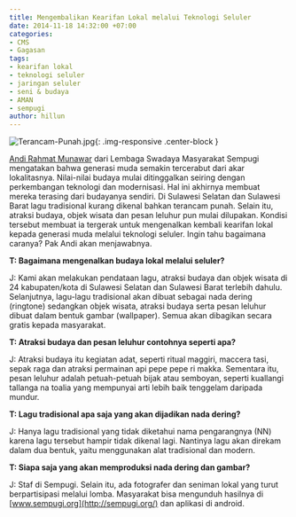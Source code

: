 ```yaml
---
title: Mengembalikan Kearifan Lokal melalui Teknologi Seluler
date: 2014-11-18 14:32:00 +07:00
categories:
- CMS
- Gagasan
tags:
- kearifan lokal
- teknologi seluler
- jaringan seluler
- seni & budaya
- AMAN
- sempugi
author: hillun
---
```


![Terancam-Punah.jpg](/uploads/Terancam-Punah.jpg){: .img-responsive .center-block }

[Andi Rahmat Munawar](http://ciptamedia.org/andi-rahmat-munawar/) dari Lembaga Swadaya Masyarakat Sempugi mengatakan bahwa generasi muda semakin tercerabut dari akar lokalitasnya. Nilai-nilai budaya mulai ditinggalkan seiring dengan perkembangan teknologi dan modernisasi. Hal ini akhirnya membuat mereka terasing dari budayanya sendiri. Di Sulawesi Selatan dan Sulawesi Barat lagu tradisional kurang dikenal bahkan terancam punah. Selain itu, atraksi budaya, objek wisata dan pesan leluhur pun mulai dilupakan. Kondisi tersebut membuat ia tergerak untuk mengenalkan kembali kearifan lokal kepada generasi muda melalui teknologi seluler. Ingin tahu bagaimana caranya? Pak Andi akan menjawabnya.

**T: Bagaimana mengenalkan budaya lokal melalui seluler?**

J: Kami akan melakukan pendataan lagu, atraksi budaya dan objek wisata di 24 kabupaten/kota di Sulawesi Selatan dan Sulawesi Barat terlebih dahulu. Selanjutnya, lagu-lagu tradisional akan dibuat sebagai nada dering (ringtone) sedangkan objek wisata, atraksi budaya serta pesan leluhur  dibuat dalam bentuk gambar (wallpaper). Semua akan dibagikan secara gratis kepada masyarakat.

**T: Atraksi budaya dan pesan leluhur contohnya seperti apa?**

J: Atraksi budaya itu kegiatan adat, seperti ritual maggiri, maccera tasi, sepak raga dan atraksi permainan api pepe pepe ri makka. Sementara itu, pesan leluhur adalah petuah-petuah bijak atau semboyan, seperti kuallangi tallanga na toalia yang mempunyai arti lebih baik tenggelam daripada mundur.

**T: Lagu tradisional apa saja yang akan dijadikan nada dering?**

J: Hanya lagu tradisional yang tidak diketahui nama pengarangnya (NN) karena lagu tersebut hampir tidak dikenal lagi. Nantinya lagu akan direkam dalam dua bentuk, yaitu menggunakan alat tradisional dan modern.

**T: Siapa saja yang akan memproduksi nada dering dan gambar?**

J: Staf di Sempugi. Selain itu, ada fotografer dan seniman lokal yang turut berpartisipasi melalui lomba. Masyarakat bisa mengunduh hasilnya di  [www.sempugi.org](http://sempugi.org/) dan aplikasi di android.